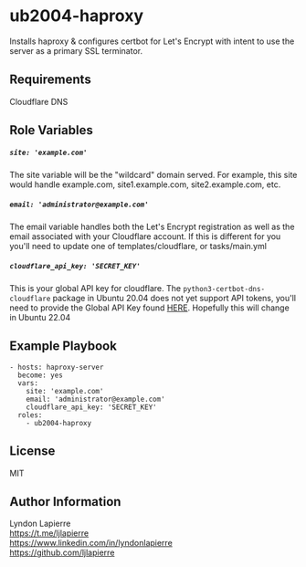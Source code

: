ub2004-haproxy
=========

Installs haproxy & configures certbot for Let's Encrypt with intent to use the server as a primary SSL terminator.

Requirements
------------

Cloudflare DNS

Role Variables
--------------

##### ```site: 'example.com'```
The site variable will be the "wildcard" domain served. For example, this site would handle example.com, site1.example.com, site2.example.com, etc.

##### ```email: 'administrator@example.com'```
The email variable handles both the Let's Encrypt registration as well as the email associated with your Cloudflare account. If this is different for you you'll need to update one of templates/cloudflare, or tasks/main.yml

##### ```cloudflare_api_key: 'SECRET_KEY'```
This is your global API key for cloudflare. The ```python3-certbot-dns-cloudflare``` package in Ubuntu 20.04 does not yet support API tokens, you'll need to provide the Global API Key found [HERE](https://dash.cloudflare.com/profile/api-tokens). Hopefully this will change in Ubuntu 22.04

Example Playbook
----------------

    - hosts: haproxy-server
      become: yes
      vars:
        site: 'example.com'
        email: 'administrator@example.com'
        cloudflare_api_key: 'SECRET_KEY'
      roles:
        - ub2004-haproxy

License
-------

MIT

Author Information
------------------

Lyndon Lapierre  
https://t.me/ljlapierre  
https://www.linkedin.com/in/lyndonlapierre  
https://github.com/ljlapierre
